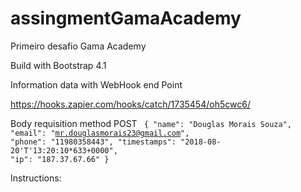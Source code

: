 # assingmentGamaAcademy
Primeiro desafio Gama Academy

Build with Bootstrap 4.1

Information data with WebHook
end Point

https://hooks.zapier.com/hooks/catch/1735454/oh5cwc6/

Body requisition method POST
<code>
{
	"name": "Douglas Morais Souza",
	"email": "mr.douglasmorais23@gmail.com",
	"phone": "11980358443",
	"timestamps": "2018-08-20'T'13:20:10*633+0000",
	"ip": "187.37.67.66"
}
</code>


Instructions:
